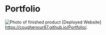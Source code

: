 # Portfolio

![Photo of finished product]()
[Deployed Website] https://coughenour87.github.io/Portfolio/.